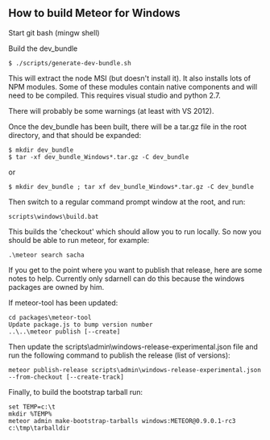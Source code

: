 How to build Meteor for Windows
-------------------------------

Start git bash (mingw shell)

Build the dev_bundle
```
$ ./scripts/generate-dev-bundle.sh

```
This will extract the node MSI (but doesn't install it).
It also installs lots of NPM modules.
Some of these modules contain native components and will need
to be compiled. This requires visual studio and python 2.7.

There will probably be some warnings (at least with VS 2012).

Once the dev_bundle has been built, there will be a tar.gz file in the root
 directory, and that should be expanded:
```
$ mkdir dev_bundle
$ tar -xf dev_bundle_Windows*.tar.gz -C dev_bundle
```
or
```
$ mkdir dev_bundle ; tar xf dev_bundle_Windows*.tar.gz -C dev_bundle
```

Then switch to a regular command prompt window at the root, and run:
```
scripts\windows\build.bat
```

This builds the 'checkout' which should allow you to run locally.
So now you should be able to run meteor, for example:
```
.\meteor search sacha
```

If you get to the point where you want to publish that release, here are some
notes to help. Currently only sdarnell can do this because the windows
packages are owned by him.

If meteor-tool has been updated:
```
cd packages\meteor-tool
Update package.js to bump version number
..\..\meteor publish [--create]
```

Then update the scripts\admin\windows-release-experimental.json file and
run the following command to publish the release (list of versions):
```
meteor publish-release scripts\admin\windows-release-experimental.json --from-checkout [--create-track]
```

Finally, to build the bootstrap tarball run:
```
set TEMP=c:\t
mkdir %TEMP%
meteor admin make-bootstrap-tarballs windows:METEOR@0.9.0.1-rc3 c:\tmp\tarballdir
```
